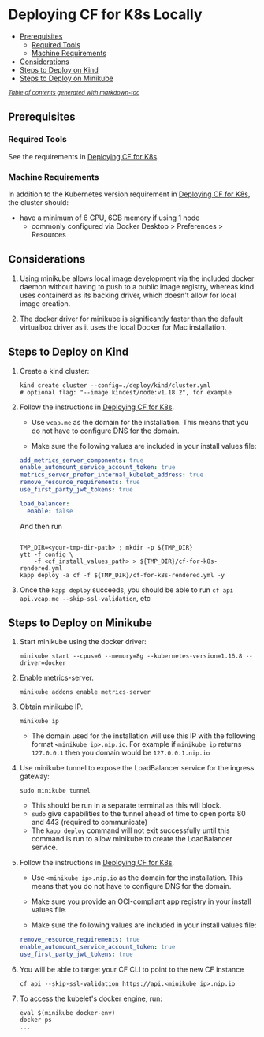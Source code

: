 # Deploying CF for K8s Locally

- [Prerequisites](#prerequisites)
  * [Required Tools](#required-tools)
  * [Machine Requirements](#machine-requirements)
- [Considerations](#considerations)
- [Steps to Deploy on Kind](#steps-to-deploy-on-kind)
- [Steps to Deploy on Minikube](#steps-to-deploy-on-minikube)

<small><i><a href='http://ecotrust-canada.github.io/markdown-toc/'>Table of contents generated with markdown-toc</a></i></small>


## Prerequisites

### Required Tools

See the requirements in [Deploying CF for K8s](deploy.md#required-tools).

### Machine Requirements

In addition to the Kubernetes version requirement in [Deploying CF for K8s](deploy.md#kubernetes-cluster-requirements), the cluster should:

- have a minimum of 6 CPU, 6GB memory if using 1 node
  - commonly configured via Docker Desktop > Preferences > Resources

## Considerations

1. Using minikube allows local image development via the included docker daemon
   without having to push to a public image registry, whereas kind uses
   containerd as its backing driver, which doesn't allow for local image
   creation.

1. The docker driver for minikube is significantly faster than the default
   virtualbox driver as it uses the local Docker for Mac installation.

## Steps to Deploy on Kind

1. Create a kind cluster:

   ```console
   kind create cluster --config=./deploy/kind/cluster.yml
   # optional flag: "--image kindest/node:v1.18.2", for example
   ```

1. Follow the instructions in [Deploying CF for K8s](deploy.md).

   - Use `vcap.me` as the domain for the installation. This means that you do not have to
     configure DNS for the domain.

   - Make sure the following values are included in your install values file:
   ```yaml
   add_metrics_server_components: true
   enable_automount_service_account_token: true
   metrics_server_prefer_internal_kubelet_address: true
   remove_resource_requirements: true
   use_first_party_jwt_tokens: true
   
   load_balancer:
     enable: false
   ```
   And then run
   ```console

   TMP_DIR=<your-tmp-dir-path> ; mkdir -p ${TMP_DIR}
   ytt -f config \
       -f <cf_install_values_path> > ${TMP_DIR}/cf-for-k8s-rendered.yml
   kapp deploy -a cf -f ${TMP_DIR}/cf-for-k8s-rendered.yml -y
   ```

1. Once the `kapp deploy` succeeds, you should be able to run `cf api api.vcap.me --skip-ssl-validation`, etc

## Steps to Deploy on Minikube

1. Start minikube using the docker driver:

   ```console
   minikube start --cpus=6 --memory=8g --kubernetes-version=1.16.8 --driver=docker
   ```

1. Enable metrics-server.

   ```console
   minikube addons enable metrics-server
   ```

1. Obtain minikube IP.

   ```console
   minikube ip
   ```

   - The domain used for the installation will use this IP with the following format `<minikube ip>.nip.io`.  For example if `minikube ip` returns `127.0.0.1` then you domain would be `127.0.0.1.nip.io`

1. Use minikube tunnel to expose the LoadBalancer service for the ingress
   gateway:

   ```console
   sudo minikube tunnel
   ```

   - This should be run in a separate terminal as this will block.
   - `sudo` give capabilities to the tunnel ahead of time to open ports 80 and 443 (required to communicate)
   - The `kapp deploy` command will not exit successfully until this command is
     run to allow minikube to create the LoadBalancer service.

1. Follow the instructions in [Deploying CF for K8s](deploy.md).

   - Use `<minikube ip>.nip.io` as the domain for the installation. This means that you do not have to
     configure DNS for the domain.

   - Make sure you provide an OCI-compliant app registry in your install values file.

   - Make sure the following values are included in your install values file:
   ```yaml
   remove_resource_requirements: true
   enable_automount_service_account_token: true
   use_first_party_jwt_tokens: true
   ```

1. You will be able to target your CF CLI to point to the new CF instance

   ```console
   cf api --skip-ssl-validation https://api.<minikube ip>.nip.io
   ```

1. To access the kubelet's docker engine, run:

   ```console
   eval $(minikube docker-env)
   docker ps
   ...
   ```
